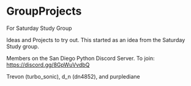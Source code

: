 # GroupProjects

For Saturday Study Group

Ideas and Projects to try out. This started as an idea from the Saturday Study group.

Members on the San Diego Python Discord Server. To join: https://discord.gg/8GpWuVvdbQ

Trevon (turbo_sonic), d_n (dn4852), and purplediane
